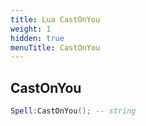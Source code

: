 ```yaml
---
title: Lua CastOnYou
weight: 1
hidden: true
menuTitle: CastOnYou
---
```

## CastOnYou
```lua
Spell:CastOnYou(); -- string
```